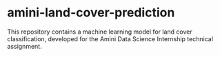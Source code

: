 # amini-land-cover-prediction
This repository contains a machine learning model for land cover classification, developed for the Amini Data Science Internship technical assignment.
